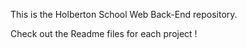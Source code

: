 This is the Holberton School Web Back-End repository.

Check out the Readme files for each project !